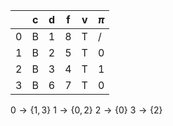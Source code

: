 |     | c   | d   | f   | v   | $\pi$ |
| --- | --- | --- | --- | --- | ----- |
| 0   | B   | 1   | 8   | T   | /     |
| 1   | B   | 2   | 5   | T   | 0     |
| 2   | B   | 3   | 4   | T   | 1     |
| 3   | B   | 6   | 7   | T   | 0     |

$0 \rightarrow \{  1,3\}$
$1 \rightarrow \{ 0,2\}$
$2 \rightarrow \{ 0\}$
$3 \rightarrow \{ 2\}$



